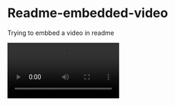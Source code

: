 # Readme-embedded-video
Trying to embbed a video in readme
<html>
<video controls width="250">
<source src="/media/cc0-videos/flower.webm"
            type="video/webm">
</html>
